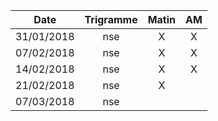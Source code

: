 |Date | Trigramme | Matin  | AM  |
|-----|:---------:|:------:|:---:|
| 31/01/2018 | nse |  X    |  X  |
| 07/02/2018 | nse |  X    |  X  |
| 14/02/2018 | nse |  X    |  X  |
| 21/02/2018 | nse |  X    |     |
| 07/03/2018 | nse |       |     |
